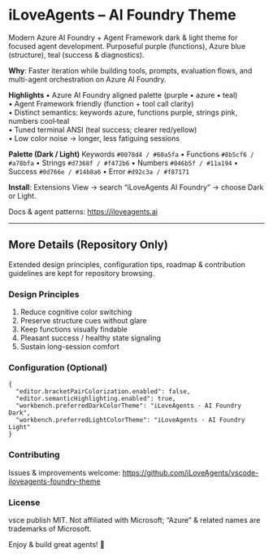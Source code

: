# iLoveAgents – AI Foundry Theme

Modern Azure AI Foundry + Agent Framework dark & light theme for focused agent development. Purposeful purple (functions), Azure blue (structure), teal (success & diagnostics).

**Why**: Faster iteration while building tools, prompts, evaluation flows, and multi-agent orchestration on Azure AI Foundry.

**Highlights**
• Azure AI Foundry aligned palette (purple • azure • teal)  
• Agent Framework friendly (function + tool call clarity)  
• Distinct semantics: keywords azure, functions purple, strings pink, numbers cool‑teal  
• Tuned terminal ANSI (teal success; clearer red/yellow)  
• Low color noise → longer, less fatiguing sessions  

**Palette (Dark / Light)** Keywords `#0078d4 / #60a5fa` • Functions `#8b5cf6 / #a78bfa` • Strings `#d7368f / #f472b6` • Numbers `#046b5f / #11a194` • Success `#0d766e / #14b8a6` • Error `#d92c3a / #f87171`

**Install**: Extensions View → search “iLoveAgents AI Foundry” → choose Dark or Light.

Docs & agent patterns: <https://iloveagents.ai>

---

## More Details (Repository Only)

Extended design principles, configuration tips, roadmap & contribution guidelines are kept for repository browsing.

### Design Principles

1. Reduce cognitive color switching  
2. Preserve structure cues without glare  
3. Keep functions visually findable  
4. Pleasant success / healthy state signaling  
5. Sustain long-session comfort  

### Configuration (Optional)

```jsonc
{
  "editor.bracketPairColorization.enabled": false,
  "editor.semanticHighlighting.enabled": true,
  "workbench.preferredDarkColorTheme": "iLoveAgents - AI Foundry Dark",
  "workbench.preferredLightColorTheme": "iLoveAgents - AI Foundry Light"
}
```

### Contributing

Issues & improvements welcome: <https://github.com/iLoveAgents/vscode-iloveagents-foundry-theme>

### License
vsce publish
MIT. Not affiliated with Microsoft; “Azure” & related names are trademarks of Microsoft.

Enjoy & build great agents! 💙
